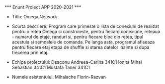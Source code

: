 *** Enunt Proiect APP 2020-2021 ***

* Titlu:
    Omega Network
    
* Scurta descriere:
        Program care primeste o lista de conexiuni de realizat pentru o retea Omega si construieste, pentru fiecare
    conexiune, reteaua - numarul de etaje, randuri si, pentru fiecare bloc din retea, tipul acestuia si semnalele de
    comanda.
        Pe langa asta, programul afiseaza pentru fiecare etaj etapa de shuffle si starea datelor inainte si dupa
    trecerea prin etaj.

* Echipa proiectului:
    Deaconu Andreea-Carina 341C1
    Ionita Mihai Sebastian 341C1
    Mustafa Taner 341C1

* Numele asistentului:
    Mihalache Florin-Razvan

